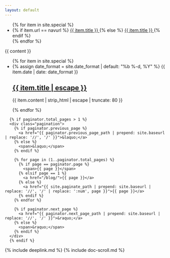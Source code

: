 ```yaml
---
layout: default
---
```

<div class="doc-container">
    <div class="doc-menu">
        <ul>
        {% for item in site.special %}
            <li>
            {% if item.url == navurl %}
                <a href="{{ item.url | relative_url }}" class="active doc-link" role="link">  {{ item.title }} </a>
            {% else %}
                <a href="{{ item.url | relative_url }}" class="doc-link" role="link">  {{ item.title }} </a>
            {% endif %}
            </li>
        {% endfor %}
        </ul>
    </div>
  <article>
    <section>
      {{ content }}
      <ul class="list">
      {% for item in site.special %}
        <li>
          <time class="time">
            {% assign date_format = site.date_format | default: "%b %-d, %Y" %}
            {{ item.date | date: date_format }}
          </time>
          <h2>
            <a class="link" href="{{ item.url | relative_url }}" role="link">{{ item.title | escape }}</a>
          </h2>
          <p class="meta">
            {{ item.content | strip_html | escape | truncate: 80 }}
          </p>
        </li>
      {% endfor %}
      </ul>
      
      {% if paginator.total_pages > 1 %}
      <div class="pagination">
        {% if paginator.previous_page %}
          <a href="{{ paginator.previous_page_path | prepend: site.baseurl | replace: '//', '/' }}">&laquo;</a>
        {% else %}
          <span>&laquo;</span>
        {% endif %}
        
        {% for page in (1..paginator.total_pages) %}
          {% if page == paginator.page %}
            <span>{{ page }}</span>
          {% elsif page == 1 %}
            <a href="/blog/">{{ page }}</a>
          {% else %}
            <a href="{{ site.paginate_path | prepend: site.baseurl | replace: '//', '/' | replace: ':num', page }}">{{ page }}</a>
          {% endif %}
        {% endfor %}

        {% if paginator.next_page %}
          <a href="{{ paginator.next_page_path | prepend: site.baseurl | replace: '//', '/' }}">&raquo;</a>
        {% else %}
          <span>&raquo;</span>
        {% endif %}
      </div>
      {% endif %}
  </section>
 </article>
</div>
{% include deeplink.md %}
{% include doc-scroll.md %}
